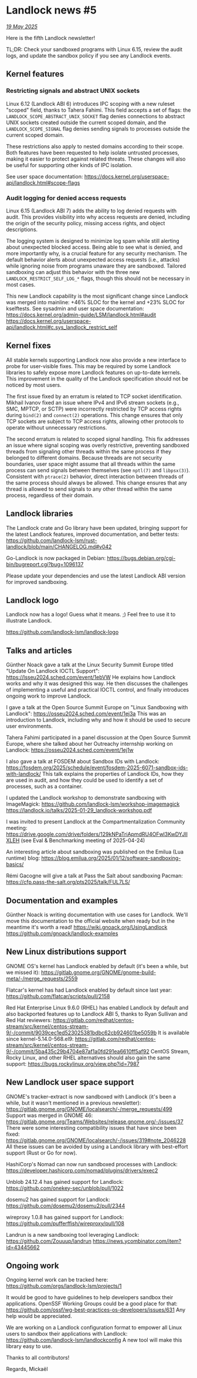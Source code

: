 # Landlock news #5

[*19 May 2025*](https://lore.kernel.org/landlock/20250519.ceihohf6a3uT@digikod.net/)

Here is the fifth Landlock newsletter!

TL;DR: Check your sandboxed programs with Linux 6.15, review the audit
logs, and update the sandbox policy if you see any Landlock events.

## Kernel features

### Restricting signals and abstract UNIX sockets

Linux 6.12 (Landlock ABI 6) introduces IPC scoping with a new ruleset
"scoped" field, thanks to Tahera Fahimi.  This field accepts a set of
flags: the `LANDLOCK_SCOPE_ABSTRACT_UNIX_SOCKET` flag denies connections
to abstract UNIX sockets created outside the current scoped domain, and
the `LANDLOCK_SCOPE_SIGNAL` flag denies sending signals to processes
outside the current scoped domain.

These restrictions also apply to nested domains according to their
scope.  Both features have been requested to help isolate untrusted
processes, making it easier to protect against related threats.  These
changes will also be useful for supporting other kinds of IPC isolation.

See user space documentation:
<https://docs.kernel.org/userspace-api/landlock.html#scope-flags>

### Audit logging for denied access requests

Linux 6.15 (Landlock ABI 7) adds the ability to log denied requests with
audit.  This provides visibility into why access requests are denied,
including the origin of the security policy, missing access rights, and
object descriptions.

The logging system is designed to minimize log spam while still alerting
about unexpected blocked access.  Being able to see what is denied, and
more importantly why, is a crucial feature for any security mechanism.
The default behavior alerts about unexpected access requests (i.e.,
attacks) while ignoring noise from programs unaware they are sandboxed.
Tailored sandboxing can adjust this behavior with the three new
`LANDLOCK_RESTRICT_SELF_LOG_*` flags, though this should not be necessary
in most cases.

This new Landlock capability is the most significant change since
Landlock was merged into mainline: +46% SLOC for the kernel and +23%
SLOC for kselftests.  See sysadmin and user space documentation:
<https://docs.kernel.org/admin-guide/LSM/landlock.html#audit>
<https://docs.kernel.org/userspace-api/landlock.html#c.sys_landlock_restrict_self>

## Kernel fixes

All stable kernels supporting Landlock now also provide a new interface
to probe for user-visible fixes.  This may be required by some Landlock
libraries to safely expose more Landlock features on up-to-date kernels.
This improvement in the quality of the Landlock specification should not
be noticed by most users.

The first issue fixed by an erratum is related to TCP socket
identification.  Mikhail Ivanov fixed an issue where IPv4 and IPv6
stream sockets (e.g., SMC, MPTCP, or SCTP) were incorrectly restricted
by TCP access rights during `bind(2)` and `connect(2)` operations.  This
change ensures that only TCP sockets are subject to TCP access rights,
allowing other protocols to operate without unnecessary restrictions.

The second erratum is related to scoped signal handling.  This fix
addresses an issue where signal scoping was overly restrictive,
preventing sandboxed threads from signaling other threads within the
same process if they belonged to different domains.  Because threads are
not security boundaries, user space might assume that all threads within
the same process can send signals between themselves (see `nptl(7)` and
`libpsx(3)`).  Consistent with `ptrace(2)` behavior, direct interaction
between threads of the same process should always be allowed.  This
change ensures that any thread is allowed to send signals to any other
thread within the same process, regardless of their domain.

## Landlock libraries

The Landlock crate and Go library have been updated, bringing support
for the latest Landlock features, improved documentation, and better
tests:
<https://github.com/landlock-lsm/rust-landlock/blob/main/CHANGELOG.md#v042>

Go-Landlock is now packaged in Debian:
<https://bugs.debian.org/cgi-bin/bugreport.cgi?bug=1096137>

Please update your dependencies and use the latest Landlock ABI version
for improved sandboxing.

## Landlock logo

Landlock now has a logo!  Guess what it means.  ;)
Feel free to use it to illustrate Landlock.

<https://github.com/landlock-lsm/landlock-logo>

## Talks and articles

Günther Noack gave a talk at the Linux Security Summit Europe titled
"Update On Landlock IOCTL Support":
<https://lsseu2024.sched.com/event/1ebVW>
He explains how Landlock works and why it was designed this way.  He
then discusses the challenges of implementing a useful and practical
IOCTL control, and finally introduces ongoing work to improve Landlock.

I gave a talk at the Open Source Summit Europe on "Linux Sandboxing with
Landlock": <https://osseu2024.sched.com/event/1ej3a>
This was an introduction to Landlock, including why and how it should be
used to secure user environments.

Tahera Fahimi participated in a panel discussion at the Open Source
Summit Europe, where she talked about her Outreachy internship working
on Landlock:
<https://osseu2024.sched.com/event/1ej1w>

I also gave a talk at FOSDEM about Sandbox IDs with Landlock:
<https://fosdem.org/2025/schedule/event/fosdem-2025-6071-sandbox-ids-with-landlock/>
This talk explains the properties of Landlock IDs, how they are used in
audit, and how they could be used to identify a set of processes, such
as a container.

I updated the Landlock workshop to demonstrate sandboxing with
ImageMagick:
<https://github.com/landlock-lsm/workshop-imagemagick>
<https://landlock.io/talks/2025-01-29_landlock-workshop.pdf>

I was invited to present Landlock at the Compartmentalization Community
meeting:
<https://drive.google.com/drive/folders/129kNPaTriApmdRU4OFwl3KwDYJlIXLEH>
(see Eval & Benchmarking meeting of 2025-04-24)

An interesting article about sandboxing was published on the Emilua (Lua
runtime) blog:
<https://blog.emilua.org/2025/01/12/software-sandboxing-basics/>

Rémi Gacogne will give a talk at Pass the Salt about sandboxing Pacman:
<https://cfp.pass-the-salt.org/pts2025/talk/FUL7LS/>

## Documentation and examples

Günther Noack is writing documentation with use cases for Landlock.
We'll move this documentation to the official website when ready but in
the meantime it's worth a read!
<https://wiki.gnoack.org/UsingLandlock>
<https://github.com/gnoack/landlock-examples>

## New Linux distributions support

GNOME OS's kernel has Landlock enabled by default (it's been a while,
but we missed it):
<https://gitlab.gnome.org/GNOME/gnome-build-meta/-/merge_requests/2559>

Flatcar's kernel has had Landlock enabled by default since last year:
<https://github.com/flatcar/scripts/pull/2158>

Red Hat Enterprise Linux 9.6.0 (RHEL) has enabled Landlock by default
and also backported features up to Landlock ABI 5, thanks to Ryan
Sullivan and Red Hat reviewers:
<https://gitlab.com/redhat/centos-stream/src/kernel/centos-stream-9/-/commit/9039cec1ed523025381bdbc62cb924601be5059b>
It is available since kernel-5.14.0-568.el9:
<https://gitlab.com/redhat/centos-stream/src/kernel/centos-stream-9/-/commit/5ba435c29b4704e87af1a0fd291ea6610ff5af92>
CentOS Stream, Rocky Linux, and other RHEL alternatives should also gain
the same support: <https://bugs.rockylinux.org/view.php?id=7987>

## New Landlock user space support

GNOME's tracker-extract is now sandboxed with Landlock (it's been a
while, but it wasn't mentioned in a previous newsletter):
<https://gitlab.gnome.org/GNOME/localsearch/-/merge_requests/499>
Support was merged in GNOME 46:
<https://gitlab.gnome.org/Teams/Websites/release.gnome.org/-/issues/37>
There were some interesting compatibility issues that have since been
fixed:
<https://gitlab.gnome.org/GNOME/localsearch/-/issues/319#note_2046228>
All these issues can be avoided by using a Landlock library with
best-effort support (Rust or Go for now).

HashiCorp's Nomad can now run sandboxed processes with Landlock:
<https://developer.hashicorp.com/nomad/plugins/drivers/exec2>

Unblob 24.12.4 has gained support for Landlock:
<https://github.com/onekey-sec/unblob/pull/1022>

dosemu2 has gained support for Landlock:
<https://github.com/dosemu2/dosemu2/pull/2344>

wireproxy 1.0.8 has gained support for Landlock:
<https://github.com/pufferffish/wireproxy/pull/108>

Landrun is a new sandboxing tool leveraging Landlock:
<https://github.com/Zouuup/landrun>
<https://news.ycombinator.com/item?id=43445662>

## Ongoing work

Ongoing kernel work can be tracked here:
<https://github.com/orgs/landlock-lsm/projects/1>

It would be good to have guidelines to help developers sandbox their
applications.  OpenSSF Working Groups could be a good place for that:
<https://github.com/ossf/wg-best-practices-os-developers/issues/631>
Any help would be appreciated.

We are working on a Landlock configuration format to empower all Linux
users to sandbox their applications with Landlock:
<https://github.com/landlock-lsm/landlockconfig>
A new tool will make this library easy to use.


Thanks to all contributors!

Regards,
 Mickaël
